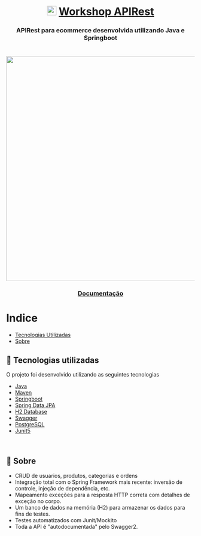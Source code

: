 <h1 align="center">
   <img src="https://cdn.jsdelivr.net/gh/devicons/devicon/icons/spring/spring-original.svg" width="25" height="25"/>
    <a href=>Workshop APIRest</a>
</h1>

  <h3 align="center">APIRest para ecommerce desenvolvida utilizando Java e Springboot</h3>

<h1 align="center">
    <img align="center" width=600 src="https://i.imgur.com/IsRrTzg.png">
</h1>

<h3 align="center">
    <a href="https://springboot-workshop.herokuapp.com/swagger-ui/index.html#/">Documentação</a>
</h3>

# Indice

- [Tecnologias Utilizadas](#-tecnologias-utilizadas)
- [Sobre](#-sobre)

## 🚀 Tecnologias utilizadas

O projeto foi desenvolvido utilizando as seguintes tecnologias

- [Java](https://www.java.com/pt-BR/)
- [Maven](https://maven.apache.org/)
- [Springboot](https://spring.io/projects/spring-boot)
- [Spring Data JPA](https://spring.io/projects/spring-data-jpa)
- [H2 Database](https://mvnrepository.com/artifact/com.h2database/h2)
- [Swagger](https://mvnrepository.com/artifact/io.springfox/springfox-swagger2)
- [PostgreSQL](https://www.postgresql.org/)
- [Junit5](https://junit.org/junit5/)
<br>

## 🔖 Sobre
-  CRUD de usuarios, produtos, categorias e ordens
-  Integração total com o Spring Framework mais recente: inversão de controle, injeção de dependência, etc.
-  Mapeamento exceções para a resposta HTTP correta com detalhes de exceção no corpo.
-  Um banco de dados na memória (H2) para armazenar os dados para fins de testes.
-  Testes automatizados com Junit/Mockito
-  Toda a API é "autodocumentada" pelo Swagger2.

